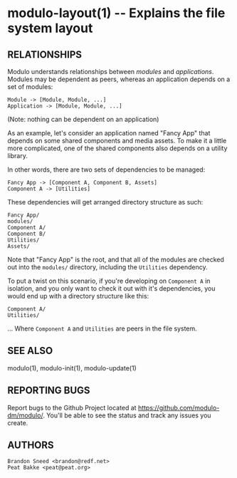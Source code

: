 modulo-layout(1) -- Explains the file system layout
====

## RELATIONSHIPS

Modulo understands relationships between _modules_ and _applications_. Modules may be dependent as peers, whereas an application depends on a set of modules:

    Module -> [Module, Module, ...]
    Application -> [Module, Module, ...]

(Note: nothing can be dependent on an application)

As an example, let's consider an application named "Fancy App" that depends on some shared components and media assets. To make it a little more complicated, one of the shared components also depends on a utility library.

In other words, there are two sets of dependencies to be managed:

    Fancy App -> [Component A, Component B, Assets]
    Component A -> [Utilities]

These dependencies will get arranged directory structure as such:

    Fancy App/
    modules/
    Component A/
    Component B/
    Utilities/
    Assets/

Note that "Fancy App" is the root, and that all of the modules are checked out into the `modules/` directory, including the `Utilities` dependency.

To put a twist on this scenario, if you're developing on `Component A` in isolation, and you only want to check it out with it's dependencies, you would end up with a directory structure like this:

    Component A/
    Utilities/

... Where `Component A` and `Utilities` are peers in the file system.

## SEE ALSO

modulo(1), modulo-init(1), modulo-update(1)

## REPORTING BUGS

Report bugs to the Github Project located at https://github.com/modulo-dm/modulo/.  You'll be able to see the status and track any issues you create.

## AUTHORS

    Brandon Sneed <brandon@redf.net>
    Peat Bakke <peat@peat.org>


